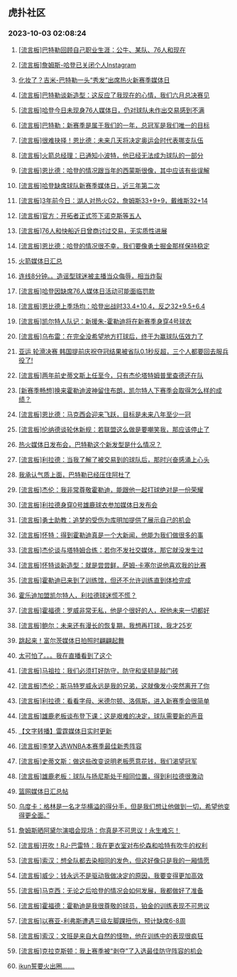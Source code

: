## 虎扑社区 
### 2023-10-03 02:08:24

1. [[流言板]巴特勒回顾自己职业生涯：公牛、某队、76人和现在](https://bbs.hupu.com/62311376.html)

2. [[流言板]詹姆斯-哈登已关闭个人Instagram](https://bbs.hupu.com/62311649.html)

3. [化妆了？吉米-巴特勒一头“秀发”出席热火新赛季媒体日](https://bbs.hupu.com/62310255.html)

4. [[流言板]巴特勒谈新造型：这反应了我现在的心情，我们六月总决赛见](https://bbs.hupu.com/62310292.html)

5. [[流言板]哈登今日未现身76人媒体日，仍对球队未作出交易感到不满](https://bbs.hupu.com/62309916.html)

6. [[流言板]巴特勒：新赛季是属于我们的一年，总冠军是我们唯一的目标](https://bbs.hupu.com/62310378.html)

7. [[流言板]很难抉择！恩比德：未来几天将决定奥运会时代表哪支队伍](https://bbs.hupu.com/62311146.html)

8. [[流言板]火箭总经理：已通知小波特，他已经无法成为球队的一部分](https://bbs.hupu.com/62312135.html)

9. [[流言板]恩比德：哈登的情况跟当年的西蒙斯很像，其中应该有些误解](https://bbs.hupu.com/62310774.html)

10. [[流言板]哈登缺席球队新赛季媒体日，近三年第二次](https://bbs.hupu.com/62310022.html)

11. [[流言板]3年前今日：湖人对热火G2，詹姆斯33+9+9，戴维斯32+14](https://bbs.hupu.com/62310168.html)

12. [[流言板]官方：开拓者正式签下诺克斯等五人](https://bbs.hupu.com/62310955.html)

13. [[流言板]76人和快船近日曾商讨过交易，无实质性进展](https://bbs.hupu.com/62310093.html)

14. [[流言板]恩比德：哈登的情况很不幸，我们要像勇士掘金那样保持稳定](https://bbs.hupu.com/62310637.html)

15. [火箭媒体日汇总](https://bbs.hupu.com/62312031.html)

16. [连线8分钟。。造谣型球迷被主播当众侮辱，相当炸裂](https://bbs.hupu.com/62308523.html)

17. [[流言板]哈登因缺席76人媒体日活动可能面临罚款](https://bbs.hupu.com/62310115.html)

18. [[流言板]恩比德上季场均：哈登出战时33.4+10.4，反之32+9.5+6.4](https://bbs.hupu.com/62311472.html)

19. [[流言板]凯尔特人队记：新援朱-霍勒迪将在新赛季身穿4号球衣](https://bbs.hupu.com/62309016.html)

20. [[流言板]乌布雷：在完全没希望地方打球后，终于为赢球队伍效力了](https://bbs.hupu.com/62311814.html)

21. [亚运 轮滑决赛 韩国提前庆祝夺冠结果被省队0.1秒反超，三个人都要回去服兵役了!](https://bbs.hupu.com/62307614.html)

22. [[流言板]两年前史蒂文斯上任至今，只有杰伦塔特姆普里查德还在队](https://bbs.hupu.com/62308377.html)

23. [[新赛季畅想]换来霍勒迪波神留住布朗，凯尔特人下赛季会取得怎么样的成绩？](https://bbs.hupu.com/62306545.html)

24. [[流言板]恩比德：马克西会迎来飞跃，目标是未来八年至少一冠](https://bbs.hupu.com/62310938.html)

25. [[流言板]伦纳德谈轮休新规：若联盟这么做是要嘲笑我，那应该停止了](https://bbs.hupu.com/62312711.html)

26. [热火媒体日发布会，巴特勒这个新发型是什么情况？](https://bbs.hupu.com/62310560.html)

27. [[流言板]利拉德：当我了解了被交易到的球队后，那时兴奋感涌上心头](https://bbs.hupu.com/62312439.html)

28. [我承认气质上面，巴特勒已经压住阿杜了](https://bbs.hupu.com/62311504.html)

29. [[流言板]杰伦：我非常尊敬霍勒迪，能跟他一起打球绝对是一份荣耀](https://bbs.hupu.com/62311802.html)

30. [[流言板]利拉德身穿0号雄鹿球衣参加媒体日发布会](https://bbs.hupu.com/62312370.html)

31. [[流言板]勇士助教：追梦的受伤为库明加提供了展示自己的机会](https://bbs.hupu.com/62312445.html)

32. [[流言板]怀特：得到霍勒迪真是一个大新闻，他能为我们做很多的事](https://bbs.hupu.com/62312118.html)

33. [[流言板]杰伦谈与塔特姆合练：若你不发社交媒体，那它就没发生过](https://bbs.hupu.com/62311663.html)

34. [[流言板]怀特谈新造型：就是尝尝鲜，萨姆-卡塞尔说他喜欢我的比赛](https://bbs.hupu.com/62312192.html)

35. [[流言板]霍勒迪已来到了训练馆，但还不允许训练直到体检完成](https://bbs.hupu.com/62310674.html)

36. [霍乐迪加盟凯尔特人，利拉德球迷慌不慌？](https://bbs.hupu.com/62309772.html)

37. [[流言板]霍福德：罗威非常无私，他是个很好的人，祝他未来一切都好](https://bbs.hupu.com/62311235.html)

38. [[流言板]鲍尔：未来还有漫长的恢复期，我想再打球，我才25岁](https://bbs.hupu.com/62312512.html)

39. [跳起来！富尔茨媒体日拍照时翩翩起舞](https://bbs.hupu.com/62311705.html)

40. [太可怕了。。。我在直播看到了这个](https://bbs.hupu.com/62312241.html)

41. [[流言板]马祖拉：我们必须打好防守，防守和坚韧是敲门砖](https://bbs.hupu.com/62311099.html)

42. [[流言板]杰伦：斯马特罗威永远是我的兄弟，这就像发小突然离开了你](https://bbs.hupu.com/62311957.html)

43. [[流言板]利拉德：看看字母、米德尔顿、洛佩斯，进入新赛季会很简单](https://bbs.hupu.com/62312613.html)

44. [[流言板]雄鹿老板谈布登下课：这是艰难的决定，球队需要新的声音](https://bbs.hupu.com/62312217.html)

45. [【文字转播】雷霆媒体日实时更新](https://bbs.hupu.com/62312140.html)

46. [[流言板]李梦入选WNBA本赛季最佳新秀阵容](https://bbs.hupu.com/62311900.html)

47. [[流言板]史蒂文斯：做这些改变说明老板愿意花钱，我们渴望冠军](https://bbs.hupu.com/62310691.html)

48. [[流言板]雄鹿老板：球队与扬尼斯处于相同位置，得到利拉德很激动](https://bbs.hupu.com/62312104.html)

49. [篮网媒体日汇总帖](https://bbs.hupu.com/62311536.html)

50. [乌度卡：格林是一名才华横溢的得分手，但是我们想让他做到一切，希望他变得更全面。”](https://bbs.hupu.com/62312070.html)

51. [詹姆斯晒阿黛尔演唱会现场：你真是不可思议！永生难忘！](https://bbs.hupu.com/62305317.html)

52. [[流言板]开吹！RJ-巴雷特：我在更衣室对布伦森和哈特有吹牛的权利](https://bbs.hupu.com/62311306.html)

53. [[流言板]索汉：想全队都去染相同的发色，但这好像只是我的一厢情愿](https://bbs.hupu.com/62312034.html)

54. [[流言板]威少：钱永远不是驱动我做决定的原因，我要变得更加高效](https://bbs.hupu.com/62312687.html)

55. [[流言板]马克西：无论之后哈登的情况会如何发展，我都做好了准备](https://bbs.hupu.com/62311335.html)

56. [[流言板]霍福德：霍勒迪是我很尊敬的球员，铂金的训练表现不可思议](https://bbs.hupu.com/62311430.html)

57. [[流言板]以赛亚-利弗斯遭遇三级左脚踝扭伤，预计缺席6-8周](https://bbs.hupu.com/62310999.html)

58. [[流言板]索汉：文班是来自大自然的怪物，他在训练中的表现很疯狂](https://bbs.hupu.com/62311878.html)

59. [[流言板]克拉克斯顿：我上赛季被“剥夺”了入选最佳防守阵容的机会](https://bbs.hupu.com/62312509.html)

60. [ikun誓要火出圈…….](https://bbs.hupu.com/62312361.html)

